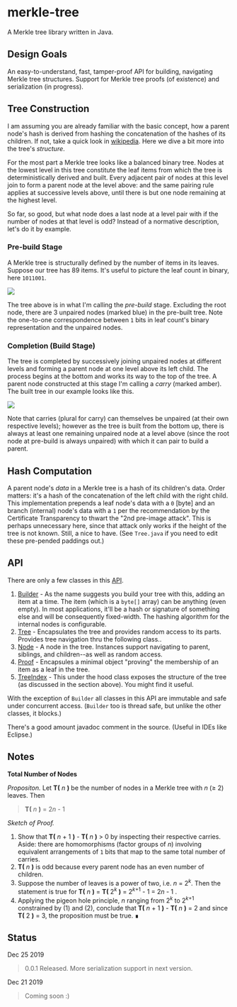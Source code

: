 # merkle-tree

A Merkle tree library written in Java.

## Design Goals

An easy-to-understand, fast, tamper-proof API for building, navigating Merkle tree structures. Support for Merkle tree
proofs (of existence) and serialization (in progress).


## Tree Construction

I am assuming you are already familiar with the basic concept, how a parent node's hash is derived from hashing the concatenation of the hashes of its children. If not, take a quick look in [wikipedia](https://en.wikipedia.org/wiki/Merkle_tree). Here we dive a bit more into the tree's *structure*. 

For the most part a Merkle tree looks like a balanced binary tree. Nodes at the lowest level in
this tree constitute the leaf items from which the tree is deterministically derived and built. Every adjacent pair of
nodes at this level join to form a parent node at the level above: and the same pairing rule applies at successive levels above, until there is but one node remaining at the highest level.

So far, so good, but what node does a last node at a level pair with if the number of nodes at
that level is odd? Instead of a normative description, let's do it by example.

### Pre-build Stage

A Merkle tree is structurally defined by the number of items in its leaves. Suppose our tree has 89 items. It's useful to picture the leaf count in binary, here `1011001`.

<img src="https://docs.google.com/drawings/d/e/2PACX-1vTih9QQZRLOIudNUC8ZO4WLoFSBiksbLqPcGRwn-UDk5Xbfdr4HnTGv-C8HO-t7bHddKd2TVjpZj-Vz/pub?w=480&amp;h=231">


The tree above is in what I'm calling the *pre-build* stage. Excluding the root node, there are 3 unpaired nodes (marked blue)
in the pre-built tree. Note the one-to-one correspondence between `1` bits in leaf count's binary representation and the unpaired nodes.

### Completion (Build Stage)

The tree is completed by successively joining unpaired nodes at different levels and forming a parent node at one level above its left child. The process begins at the bottom and works its way to the top of the tree. A parent node constructed at this stage I'm calling a *carry* (marked amber). The built tree in our example looks like this.

<img src="https://docs.google.com/drawings/d/e/2PACX-1vSoIG26qrsT9JaL6AGoG2HZE5JP-uhAG8nEkQ1VzcGcrBwAh2S2-czIv9U-upf144erF9GS3Kkq0AED/pub?w=481&amp;h=259">

Note that carries (plural for carry) can themselves be unpaired (at their own respective levels); however as the tree is built from the bottom up, there is always at least one remaining unpaired node at a level above (since the root node at pre-build is always unpaired) with which it can pair to build a parent.



## Hash Computation

A parent node's *data* in a Merkle tree is a hash of its children's data. Order matters: it's a hash of the concatenation of the left child with the right child. This implementation prepends a leaf node's data with
a `0` [byte] and an branch (internal) node's data with a `1` per the recommendation by the Certificate Transparency to thwart the "2nd pre-image attack". This is perhaps unnecessary here, since that attack only works if the height of the tree is not known. Still, a nice to have. (See `Tree.java` if you need to edit these pre-pended paddings out.)


## API

There are only a few classes in this [API](https://github.com/gnahraf/merkle-tree/tree/master/src/main/java/com/gnahraf/util/mrkl).

1. [Builder](https://github.com/gnahraf/merkle-tree/blob/master/src/main/java/com/gnahraf/util/mrkl/Builder.java) - As the name suggests you build your tree with this, adding an item at a time. The item (which is a `byte[]` array) can be anything (even empty). In most applications, it'll be a hash or signature of something else and will be consequently fixed-width. The hashing algorithm for the internal nodes is configurable.
2. [Tree](https://github.com/gnahraf/merkle-tree/blob/master/src/main/java/com/gnahraf/util/mrkl/Tree.java) - Encapsulates the tree and provides random access to its parts. Provides tree navigation thru the following class..
3. [Node](https://github.com/gnahraf/merkle-tree/blob/master/src/main/java/com/gnahraf/util/mrkl/Node.java) - A node in the tree. Instances support navigating to parent, siblings, and children--as well as random access.
4. [Proof](https://github.com/gnahraf/merkle-tree/blob/master/src/main/java/com/gnahraf/util/mrkl/Proof.java) - Encapsules a minimal object "proving" the membership of an item as a leaf in the tree.
5. [TreeIndex](https://github.com/gnahraf/merkle-tree/blob/master/src/main/java/com/gnahraf/util/mrkl/index/TreeIndex.java) - This under the hood class exposes the structure of the tree (as discussed in the section above). You might find it useful. 

With the exception of `Builder` all classes in this API are immutable and safe under concurrent access. (`Builder` too is thread safe, but unlike the other classes, it blocks.)

There's a good amount javadoc comment in the source. (Useful in IDEs like Eclipse.)




## Notes


**Total Number of Nodes**

*Propositon.* Let **T(** *n* **)** be the number of nodes in a Merkle tree with *n* (&ge; 2) leaves.
Then
>  **T(** *n* **)** = 2*n* - 1

*Sketch of Proof.*

1. Show that **T(** *n* + 1 **)** - **T(** *n* **)** > 0 by inspecting their respective carries. Aside: there are homomorphisms (factor groups of *n*) involving equivalent arrangements of `1` bits that map to the same total number of carries. 
2. **T(** *n* **)** is odd because every parent node has an even number of children.
3. Suppose the number of leaves is a power of two, i.e. *n* = 2<sup>*k*</sup>.
Then the statement is true for **T(** *n* **)** = **T(** 2<sup>*k*</sup> **)** = 2<sup>*k*+1</sup> - 1 = 2*n* - 1 .
4. Applying the pigeon hole principle, *n* ranging from 2<sup>*k*</sup> to 2<sup>*k*+1</sup> constrained by (1) and (2), conclude that **T(** *n* + 1 **)** - **T(** *n* **)** = 2 and since **T(** 2 **)** = 3, the proposition must be true. &#x220e;



## Status


Dec 25 2019

> 0.0.1 Released. More serialization support in next version.

Dec 21 2019

> Coming soon :)
